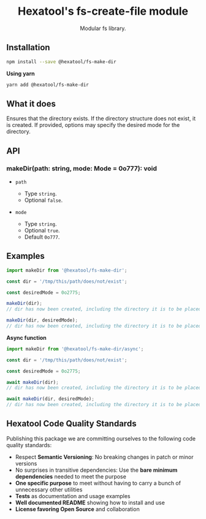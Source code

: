 <h1 align="center">
  Hexatool's fs-create-file module 
</h1>

<p align="center">
  Modular fs library.
</p>

## Installation

```bash
npm install --save @hexatool/fs-make-dir
```

**Using yarn**

```bash
yarn add @hexatool/fs-make-dir
```

## What it does
Ensures that the directory exists. If the directory structure does not exist, it is created. 
If provided, options may specify the desired mode for the directory.

## API

### makeDir(path: string, mode: Mode = 0o777): void

- `path`
   - Type `string`.
   - Optional `false`.


- `mode`
   - Type `string`.
   - Optional `true`.
   - Default `0o777`.

## Examples

```typescript
import makeDir from '@hexatool/fs-make-dir';

const dir = '/tmp/this/path/does/not/exist';

const desiredMode = 0o2775;

makeDir(dir);
// dir has now been created, including the directory it is to be placed in

makeDir(dir, desiredMode);
// dir has now been created, including the directory it is to be placed in with permission 0o2775
```

**Async function**

```typescript
import makeDir from '@hexatool/fs-make-dir/async';

const dir = '/tmp/this/path/does/not/exist';

const desiredMode = 0o2775;

await makeDir(dir);
// dir has now been created, including the directory it is to be placed in

await makeDir(dir, desiredMode);
// dir has now been created, including the directory it is to be placed in with permission 0o2775
```

## Hexatool Code Quality Standards

Publishing this package we are committing ourselves to the following code quality standards:

- Respect **Semantic Versioning**: No breaking changes in patch or minor versions
- No surprises in transitive dependencies: Use the **bare minimum dependencies** needed to meet the purpose
- **One specific purpose** to meet without having to carry a bunch of unnecessary other utilities
- **Tests** as documentation and usage examples
- **Well documented README** showing how to install and use
- **License favoring Open Source** and collaboration
